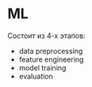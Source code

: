 # ML

Состоит из 4-х этапов:
- data preprocessing
- feature engineering
- model training
- evaluation